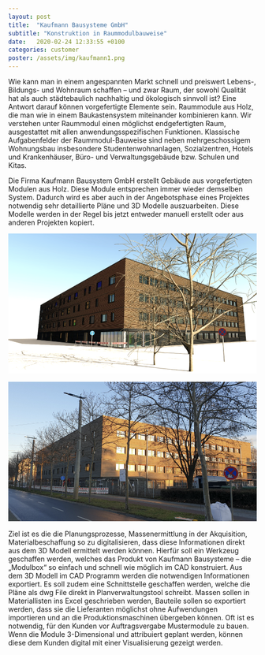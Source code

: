 ```yaml
---
layout: post
title:  "Kaufmann Bausysteme GmbH"
subtitle: "Konstruktion in Raummodulbauweise"
date:   2020-02-24 12:33:55 +0100
categories: customer
poster: /assets/img/kaufmann1.png
---
```


Wie kann man in einem angespannten Markt schnell und preiswert Lebens-, Bildungs- und Wohnraum schaffen – und zwar Raum, der sowohl Qualität hat als auch städtebaulich nachhaltig und ökologisch sinnvoll ist?
Eine Antwort darauf können vorgefertigte Elemente sein. Raummodule aus Holz, die man wie in einem Baukastensystem miteinander kombinieren kann. Wir verstehen unter Raummodul einen möglichst endgefertigten Raum, ausgestattet mit allen anwendungsspezifischen Funktionen. Klassische Aufgabenfelder der Raummodul-Bauweise sind neben mehrgeschossigem Wohnungsbau insbesondere Studentenwohnanlagen, Sozialzentren, Hotels und Krankenhäuser, Büro- und Verwaltungsgebäude bzw. Schulen und Kitas.

Die Firma Kaufmann Bausystem GmbH erstellt Gebäude aus vorgefertigten Modulen aus Holz. Diese Module entsprechen immer wieder demselben System. Dadurch wird es aber auch in der Angebotsphase eines Projektes notwendig sehr detaillierte Pläne und 3D Modelle auszuarbeiten.
Diese Modelle werden in der Regel bis jetzt entweder manuell erstellt oder aus anderen Projekten kopiert.

![Rendering eines Gebäudes erbaut von Kaufmann Bausysteme](/assets/img/kaufmann1.png)

![Foto eines Gebäudes erbaut von Kaufmann Bausysteme](/assets/img/kaufmann2.png)

Ziel ist es die die Planungsprozesse, Massenermittlung in der Akquisition, Materialbeschaffung so zu digitalisieren, dass diese Informationen direkt aus dem 3D Modell ermittelt werden können.
Hierfür soll ein Werkzeug geschaffen werden, welches das Produkt von Kaufmann Bausysteme – die „Modulbox“ so einfach und schnell wie möglich im CAD konstruiert.
Aus dem 3D Modell im CAD Programm werden die notwendigen Informationen exportiert. Es soll zudem eine Schnittstelle geschaffen werden, welche die Pläne als dwg File direkt in Planverwaltungstool schreibt. Massen sollen in Materiallisten ins Excel geschrieben werden, Bauteile sollen so exportiert werden, dass sie die Lieferanten möglichst ohne Aufwendungen importieren und an die Produktionsmaschinen übergeben können.
Oft ist es notwendig, für den Kunden vor Auftragsvergabe Mustermodule zu bauen. Wenn die Module 3-Dimensional und attribuiert geplant werden, können diese dem Kunden digital mit einer Visualisierung gezeigt werden.

